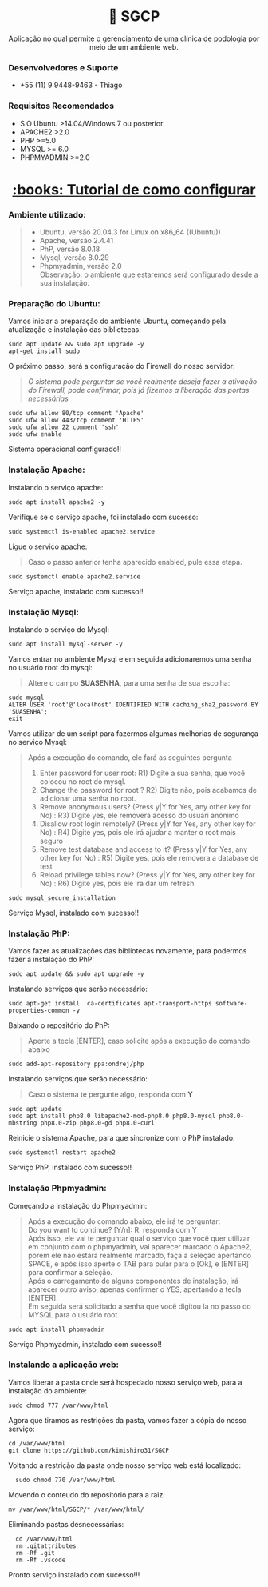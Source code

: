<h1 align="center">🔗 SGCP
</h1>
<p align="center">Aplicação no qual permite o gerenciamento de uma clínica de podologia por meio de um ambiente web.</p>

### Desenvolvedores e Suporte
- +55 (11) 9 9448-9463 - Thiago


### Requisitos Recomendados

- S.O Ubuntu >14.04/Windows 7 ou posterior
- APACHE2 >2.0
- PHP >=5.0
- MYSQL >= 6.0
- PHPMYADMIN >=2.0


<h1 align="center">
    <a href="">:books: Tutorial de como configurar</a>
</h1>

### Ambiente utilizado:
  > - Ubuntu, versão 20.04.3 for Linux on x86_64 ((Ubuntu))</br>
  > - Apache, versão 2.4.41</br>
  > - PhP, versão 8.0.18</br>
  > - Mysql, versão 8.0.29</br>
  > - Phpmyadmin, versão 2.0</br>
Observação: o ambiente que estaremos será configurado desde a sua instalação.

### Preparação do Ubuntu:
  Vamos iniciar a preparação do ambiente Ubuntu, começando pela atualização e instalação das bibliotecas: 
  ``` barsh
  sudo apt update && sudo apt upgrade -y
  apt-get install sudo
  ```
  
  O próximo passo, será a configuração do Firewall do nosso servidor:
  > *O sistema pode perguntar se você realmente deseja fazer a ativação do Firewall, pode confirmar, pois já fizemos a liberação das portas necessárias*
  ``` barsh
  sudo ufw allow 80/tcp comment 'Apache'
  sudo ufw allow 443/tcp comment 'HTTPS'
  sudo ufw allow 22 comment 'ssh'
  sudo ufw enable
  ```
  
  Sistema operacional configurado!!

### Instalação Apache:
  Instalando o serviço apache:
  ```barsh
  sudo apt install apache2 -y
  ```
  
  Verifique se o serviço apache, foi instalado com sucesso:
  ```barsh
  sudo systemctl is-enabled apache2.service
  ```
  Ligue o serviço apache:
  > Caso o passo anterior tenha aparecido enabled, pule essa etapa.
  ```barsh
  sudo systemctl enable apache2.service
  ```
  Serviço apache, instalado com sucesso!!
  
### Instalação Mysql:

  Instalando o serviço do Mysql:
  ```barsh
  sudo apt install mysql-server -y
  ```
  
  Vamos entrar no ambiente Mysql e em seguida adicionaremos uma senha no usuário root do mysql:
  > Altere o campo **SUASENHA**, para uma senha de sua escolha:
  ```barsh
  sudo mysql
  ALTER USER 'root'@'localhost' IDENTIFIED WITH caching_sha2_password BY 'SUASENHA';
  exit
  ```

  Vamos utilizar de um script para fazermos algumas melhorias de segurança no serviço Mysql:
  > Após a execução do comando, ele fará as seguintes pergunta
  > 1) Enter password for user root:
  > R1) Digite a sua senha, que você colocou no root do mysql.
  > 2) Change the password for root ?
  > R2) Digite não, pois acabamos de adicionar uma senha no root.
  > 3) Remove anonymous users? (Press y|Y for Yes, any other key for No) :
  > R3) Digite yes, ele removerá acesso do usuári anônimo
  > 4) Disallow root login remotely? (Press y|Y for Yes, any other key for No) :
  > R4) Digite yes, pois ele irá ajudar a manter o root mais seguro
  > 5) Remove test database and access to it? (Press y|Y for Yes, any other key for No) :
  > R5) Digite yes, pois ele removera a database de test
  > 6) Reload privilege tables now? (Press y|Y for Yes, any other key for No) : 
  > R6) Digite yes, pois ele ira dar um refresh.  
  ```barsh
  sudo mysql_secure_installation
  ```

  Serviço Mysql, instalado com sucesso!!

### Instalação PhP:

  Vamos fazer as atualizações das bibliotecas novamente, para podermos fazer a instalação do PhP:
  ```barsh
  sudo apt update && sudo apt upgrade -y
  ```
  
  Instalando serviços que serão necessário:
  ```barsh
  sudo apt-get install  ca-certificates apt-transport-https software-properties-common -y
  ```
  
  Baixando o repositório do PhP:
  > Aperte a tecla [ENTER], caso solicite após a execução do comando abaixo
  ```barsh
  sudo add-apt-repository ppa:ondrej/php
  ```
  
  Instalando serviços que serão necessário:
  > Caso o sistema te pergunte algo, responda com **Y** 
  ```barsh
  sudo apt update
  sudo apt install php8.0 libapache2-mod-php8.0 php8.0-mysql php8.0-mbstring php8.0-zip php8.0-gd php8.0-curl
  ```
  
  Reinicie o sistema Apache, para que sincronize com o PhP instalado:
  ```barsh
  sudo systemctl restart apache2
  ```
  
  Serviço PhP, instalado com sucesso!!
  
  
### Instalação Phpmyadmin:

  Começando a instalação do Phpmyadmin:
  > Após a execução do comando abaixo, ele irá te perguntar:</br>
  > Do you want to continue? [Y/n]: 
  > R: responda com Y</br>
  > Após isso, ele vai te perguntar qual o serviço que você quer utilizar em conjunto com o phpmyadmin, vai aparecer marcado o Apache2, porem ele não estára realmente marcado, faça a seleção apertando SPACE, e após isso aperte o TAB para pular para o [Ok], e [ENTER] para confirmar a seleção.</br>
  > Após o carregamento de alguns componentes de instalação, irá aparecer outro aviso, apenas confirmer o YES, apertando a tecla [ENTER].</br>
  > Em seguida será solicitado a senha que você digitou la no passo do MYSQL para o usuário root.</br>
  ```barsh
  sudo apt install phpmyadmin
  ```
  
 Serviço Phpmyadmin, instalado com sucesso!! 
 
### Instalando a aplicação web:
  Vamos liberar a pasta onde será hospedado nosso serviço web, para a instalação do ambiente:
  ```barsh
  sudo chmod 777 /var/www/html
  ```
  Agora que tiramos as restrições da pasta, vamos fazer a cópia do nosso serviço:
  ```barsh
  cd /var/www/html
  git clone https://github.com/kimishiro31/SGCP
  ```
  
  Voltando a restrição da pasta onde nosso serviço web está localizado:
  ```barsh
    sudo chmod 770 /var/www/html
  ```
  
  Movendo o conteudo do repositório para a raiz:
  ```barsh
  mv /var/www/html/SGCP/* /var/www/html/
  ```
  
  Eliminando pastas desnecessárias:
  ```barsh
    cd /var/www/html
    rm .gitattributes
    rm -Rf .git
    rm -Rf .vscode
  ```
  
  Pronto serviço instalado com sucesso!!!
